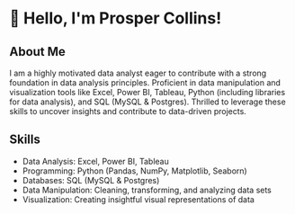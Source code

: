 # 👋 Hello, I'm Prosper Collins!

## About Me
I am a highly motivated data analyst eager to contribute with a strong foundation in data analysis principles. Proficient in data manipulation and visualization tools like Excel, Power BI, Tableau, Python (including libraries for data analysis), and SQL (MySQL & Postgres). Thrilled to leverage these skills to uncover insights and contribute to data-driven projects.

## Skills
- Data Analysis: Excel, Power BI, Tableau
- Programming: Python (Pandas, NumPy, Matplotlib, Seaborn)
- Databases: SQL (MySQL & Postgres)
- Data Manipulation: Cleaning, transforming, and analyzing data sets
- Visualization: Creating insightful visual representations of data
